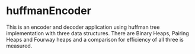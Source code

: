 # huffmanEncoder
This is an encoder and decoder application using huffman tree implementation with three data structures. There are Binary Heaps, Pairing Heaps and Fourway heaps and a comparison for efficiency of all three is measured.
